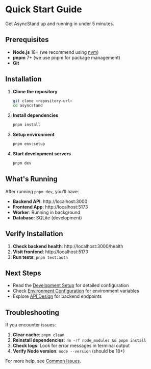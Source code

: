 # Quick Start Guide

Get AsyncStand up and running in under 5 minutes.

## Prerequisites

- **Node.js** 18+ (we recommend using [nvm](https://github.com/nvm-sh/nvm))
- **pnpm** 7+ (we use pnpm for package management)
- **Git**

## Installation

1. **Clone the repository**

   ```bash
   git clone <repository-url>
   cd asyncstand
   ```

2. **Install dependencies**

   ```bash
   pnpm install
   ```

3. **Setup environment**

   ```bash
   pnpm env:setup
   ```

4. **Start development servers**
   ```bash
   pnpm dev
   ```

## What's Running

After running `pnpm dev`, you'll have:

- **Backend API**: http://localhost:3000
- **Frontend App**: http://localhost:5173
- **Worker**: Running in background
- **Database**: SQLite (development)

## Verify Installation

1. **Check backend health**: http://localhost:3000/health
2. **Visit frontend**: http://localhost:5173
3. **Run tests**: `pnpm test:auth`

## Next Steps

- Read the [Development Setup](./development-setup.md) for detailed configuration
- Check [Environment Configuration](./environment.md) for environment variables
- Explore [API Design](../architecture/api-design.md) for backend endpoints

## Troubleshooting

If you encounter issues:

1. **Clear cache**: `pnpm clean`
2. **Reinstall dependencies**: `rm -rf node_modules && pnpm install`
3. **Check logs**: Look for error messages in terminal output
4. **Verify Node version**: `node --version` (should be 18+)

For more help, see [Common Issues](../troubleshooting/common-issues.md).
